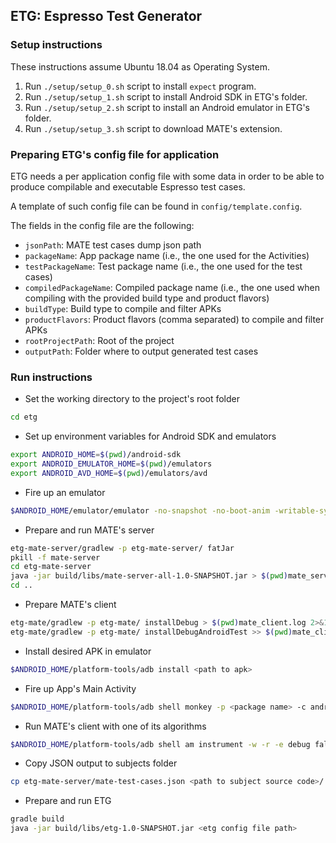 ## ETG: Espresso Test Generator

### Setup instructions

These instructions assume Ubuntu 18.04 as Operating System.

1. Run `./setup/setup_0.sh` script to install `expect` program.
2. Run `./setup/setup_1.sh` script to install Android SDK in ETG's folder.
3. Run `./setup/setup_2.sh` script to install an Android emulator in ETG's folder.
4. Run `./setup/setup_3.sh` script to download MATE's extension.

### Preparing ETG's config file for application

ETG needs a per application config file with some data in order to be able to produce compilable and executable Espresso test cases.

A template of such config file can be found in `config/template.config`.

The fields in the config file are the following:

- `jsonPath`: MATE test cases dump json path
- `packageName`: App package name (i.e., the one used for the Activities)
- `testPackageName`: Test package name (i.e., the one used for the test cases)
- `compiledPackageName`: Compiled package name (i.e., the one used when compiling with the provided build type and product flavors)
- `buildType`: Build type to compile and filter APKs
- `productFlavors`: Product flavors (comma separated) to compile and filter APKs
- `rootProjectPath`: Root of the project
- `outputPath`: Folder where to output generated test cases

### Run instructions    

- Set the working directory to the project's root folder
```bash
cd etg 
```
- Set up environment variables for Android SDK and emulators
```bash
export ANDROID_HOME=$(pwd)/android-sdk
export ANDROID_EMULATOR_HOME=$(pwd)/emulators
export ANDROID_AVD_HOME=$(pwd)/emulators/avd
```
-  Fire up an emulator
```bash
$ANDROID_HOME/emulator/emulator -no-snapshot -no-boot-anim -writable-system -wipe-data -no-accel -avd Nexus_5X_API_28_0 > $(pwd)emulator.log 2>&1 &
```
- Prepare and run MATE's server
```bash
etg-mate-server/gradlew -p etg-mate-server/ fatJar
pkill -f mate-server
cd etg-mate-server 
java -jar build/libs/mate-server-all-1.0-SNAPSHOT.jar > $(pwd)mate_server.log 2>&1 &
cd ..
```
- Prepare MATE's client
```bash
etg-mate/gradlew -p etg-mate/ installDebug > $(pwd)mate_client.log 2>&1
etg-mate/gradlew -p etg-mate/ installDebugAndroidTest >> $(pwd)mate_client.log 2>&1
```
- Install desired APK in emulator
```bash
$ANDROID_HOME/platform-tools/adb install <path to apk>
```
- Fire up App's Main Activity
```bash
$ANDROID_HOME/platform-tools/adb shell monkey -p <package name> -c android.intent.category.LAUNCHER 1
```
- Run MATE's client with one of its algorithms
```bash
$ANDROID_HOME/platform-tools/adb shell am instrument -w -r -e debug false -e class org.mate.ExecuteMATERandomWalkActivityCoverage org.mate.test/android.support.test.runner.AndroidJUnitRunner 
```
- Copy JSON output to subjects folder
```bash
cp etg-mate-server/mate-test-cases.json <path to subject source code>/
```
- Prepare and run ETG
```bash
gradle build
java -jar build/libs/etg-1.0-SNAPSHOT.jar <etg config file path>
```